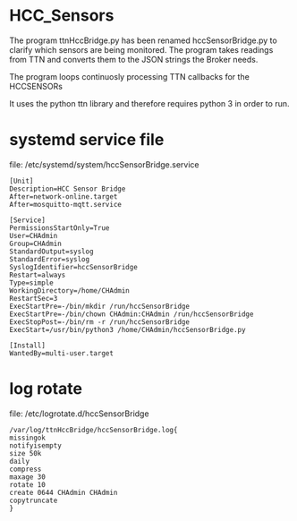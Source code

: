 # HCC_Sensors

The program ttnHccBridge.py has been renamed hccSensorBridge.py to clarify which sensors are being monitored. The program takes readings from TTN and converts them to the JSON strings the Broker needs.

The program loops continuosly processing TTN callbacks for the HCCSENSORs

It uses the python ttn library and therefore requires python 3 in order to run.

# systemd service file #


file: /etc/systemd/system/hccSensorBridge.service
```
[Unit]
Description=HCC Sensor Bridge
After=network-online.target
After=mosquitto-mqtt.service

[Service]
PermissionsStartOnly=True
User=CHAdmin
Group=CHAdmin
StandardOutput=syslog
StandardError=syslog
SyslogIdentifier=hccSensorBridge
Restart=always
Type=simple
WorkingDirectory=/home/CHAdmin
RestartSec=3
ExecStartPre=-/bin/mkdir /run/hccSensorBridge
ExecStartPre=-/bin/chown CHAdmin:CHAdmin /run/hccSensorBridge
ExecStopPost=-/bin/rm -r /run/hccSensorBridge
ExecStart=/usr/bin/python3 /home/CHAdmin/hccSensorBridge.py

[Install]
WantedBy=multi-user.target
```
# log rotate #

file: /etc/logrotate.d/hccSensorBridge
```
/var/log/ttnHccBridge/hccSensorBridge.log{
missingok
notifyisempty
size 50k
daily
compress
maxage 30
rotate 10
create 0644 CHAdmin CHAdmin
copytruncate
}
```
